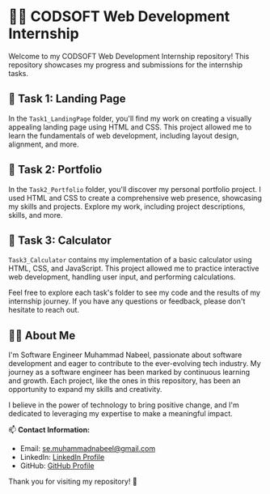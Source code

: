 # 👨‍💻 CODSOFT Web Development Internship

Welcome to my CODSOFT Web Development Internship repository! This repository showcases my progress and submissions for the internship tasks.

## 📁 Task 1: Landing Page
In the `Task1_LandingPage` folder, you'll find my work on creating a visually appealing landing page using HTML and CSS. This project allowed me to learn the fundamentals of web development, including layout design, alignment, and more.

## 🚀 Task 2: Portfolio
In the `Task2_Portfolio` folder, you'll discover my personal portfolio project. I used HTML and CSS to create a comprehensive web presence, showcasing my skills and projects. Explore my work, including project descriptions, skills, and more.

## 🧮 Task 3: Calculator
`Task3_Calculator` contains my implementation of a basic calculator using HTML, CSS, and JavaScript. This project allowed me to practice interactive web development, handling user input, and performing calculations.

Feel free to explore each task's folder to see my code and the results of my internship journey. If you have any questions or feedback, please don't hesitate to reach out.

## 🙋‍♂️ About Me
I'm Software Engineer Muhammad Nabeel, passionate about software development and eager to contribute to the ever-evolving tech industry. My journey as a software engineer has been marked by continuous learning and growth. Each project, like the ones in this repository, has been an opportunity to expand my skills and creativity.

I believe in the power of technology to bring positive change, and I'm dedicated to leveraging my expertise to make a meaningful impact.

📫 **Contact Information:**  
- Email: [se.muhammadnabeel@gmail.com](mailto:se.muhammadnabeel@gmail.com)
- LinkedIn: [LinkedIn Profile](https://www.linkedin.com/in/softengrmuhammadnabeel/)
- GitHub: [GitHub Profile](https://github.com/softengrmuhammadnabeel)

Thank you for visiting my repository! 🙌

